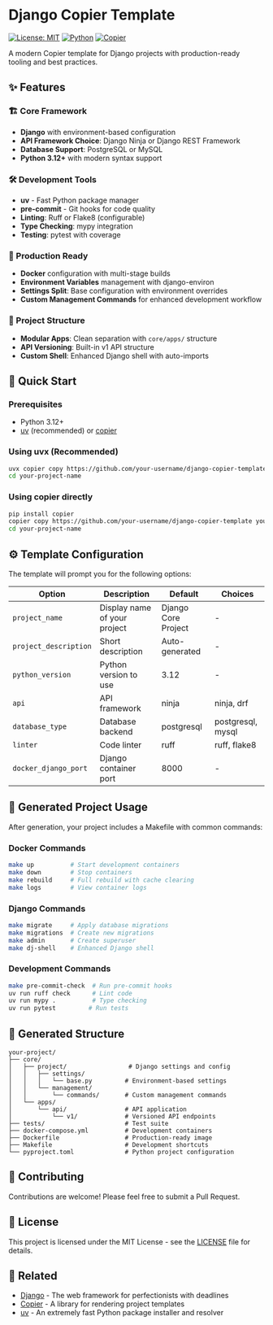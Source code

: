 # Django Copier Template

[![License: MIT](https://img.shields.io/badge/License-MIT-yellow.svg)](https://opensource.org/licenses/MIT)
[![Python](https://img.shields.io/badge/python-3.12+-blue.svg)](https://www.python.org/downloads/)
[![Copier](https://img.shields.io/badge/template-copier-blue.svg)](https://copier.readthedocs.io/)

A modern Copier template for Django projects with production-ready tooling and best practices.

## ✨ Features

### 🏗️ Core Framework
- **Django** with environment-based configuration
- **API Framework Choice**: Django Ninja or Django REST Framework
- **Database Support**: PostgreSQL or MySQL
- **Python 3.12+** with modern syntax support

### 🛠️ Development Tools
- **uv** - Fast Python package manager
- **pre-commit** - Git hooks for code quality
- **Linting**: Ruff or Flake8 (configurable)
- **Type Checking**: mypy integration
- **Testing**: pytest with coverage

### 🐳 Production Ready
- **Docker** configuration with multi-stage builds
- **Environment Variables** management with django-environ
- **Settings Split**: Base configuration with environment overrides
- **Custom Management Commands** for enhanced development workflow

### 📁 Project Structure
- **Modular Apps**: Clean separation with `core/apps/` structure
- **API Versioning**: Built-in v1 API structure
- **Custom Shell**: Enhanced Django shell with auto-imports

## 🚀 Quick Start

### Prerequisites

- Python 3.12+
- [uv](https://docs.astral.sh/uv/) (recommended) or [copier](https://copier.readthedocs.io/)

### Using uvx (Recommended)

```bash
uvx copier copy https://github.com/your-username/django-copier-template your-project-name
cd your-project-name
```

### Using copier directly

```bash
pip install copier
copier copy https://github.com/your-username/django-copier-template your-project-name
cd your-project-name
```

## ⚙️ Template Configuration

The template will prompt you for the following options:

| Option | Description | Default | Choices |
|--------|-------------|---------|---------|
| `project_name` | Display name of your project | Django Core Project | - |
| `project_description` | Short description | Auto-generated | - |
| `python_version` | Python version to use | 3.12 | - |
| `api` | API framework | ninja | ninja, drf |
| `database_type` | Database backend | postgresql | postgresql, mysql |
| `linter` | Code linter | ruff | ruff, flake8 |
| `docker_django_port` | Django container port | 8000 | - |

## 🔧 Generated Project Usage

After generation, your project includes a Makefile with common commands:

### Docker Commands
```bash
make up          # Start development containers
make down        # Stop containers
make rebuild     # Full rebuild with cache clearing
make logs        # View container logs
```

### Django Commands
```bash
make migrate     # Apply database migrations
make migrations  # Create new migrations
make admin       # Create superuser
make dj-shell    # Enhanced Django shell
```

### Development Commands
```bash
make pre-commit-check  # Run pre-commit hooks
uv run ruff check      # Lint code
uv run mypy .          # Type checking
uv run pytest         # Run tests
```

## 📂 Generated Structure

```
your-project/
├── core/
│   ├── project/                 # Django settings and config
│   │   ├── settings/
│   │   │   └── base.py         # Environment-based settings
│   │   └── management/
│   │       └── commands/       # Custom management commands
│   └── apps/
│       └── api/                # API application
│           └── v1/             # Versioned API endpoints
├── tests/                      # Test suite
├── docker-compose.yml          # Development containers
├── Dockerfile                  # Production-ready image
├── Makefile                    # Development shortcuts
└── pyproject.toml              # Python project configuration
```

## 🤝 Contributing

Contributions are welcome! Please feel free to submit a Pull Request.

## 📄 License

This project is licensed under the MIT License - see the [LICENSE](LICENSE) file for details.

## 🔗 Related

- [Django](https://www.djangoproject.com/) - The web framework for perfectionists with deadlines
- [Copier](https://copier.readthedocs.io/) - A library for rendering project templates
- [uv](https://docs.astral.sh/uv/) - An extremely fast Python package installer and resolver
